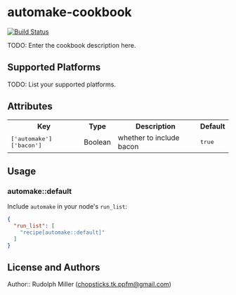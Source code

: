 # automake-cookbook
[![Build Status](https://circleci.com/gh/Rudolph-Miller/automake.svg?style=shield)](https://circleci.com/Rudolph-Miller/automake)

TODO: Enter the cookbook description here.

## Supported Platforms

TODO: List your supported platforms.

## Attributes

<table>
  <tr>
    <th>Key</th>
    <th>Type</th>
    <th>Description</th>
    <th>Default</th>
  </tr>
  <tr>
    <td><tt>['automake']['bacon']</tt></td>
    <td>Boolean</td>
    <td>whether to include bacon</td>
    <td><tt>true</tt></td>
  </tr>
</table>

## Usage

### automake::default

Include `automake` in your node's `run_list`:

```json
{
  "run_list": [
    "recipe[automake::default]"
  ]
}
```

## License and Authors

Author:: Rudolph Miller (<chopsticks.tk.ppfm@gmail.com>)
